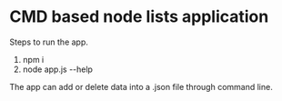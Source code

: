 # CMD based node lists application

Steps to run the app.

1) npm i
2) node app.js --help

The app can add or delete data into a .json file through command line.
